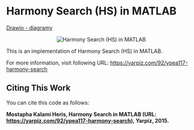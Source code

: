 # Harmony Search (HS) in MATLAB

[Drawio - diagramy](https://app.diagrams.net/)

<p align="center">
    <img src="https://yarpiz.com/wp-content/uploads/2015/09/ypea117-harmony-search.jpg" alt="Harmony Search (HS) in MATLAB">
</p>

This is an implementation of Harmony Search (HS) in MATLAB.

For more information, visit following URL:
https://yarpiz.com/92/ypea117-harmony-search

## Citing This Work
You can cite this code as follows:

**Mostapha Kalami Heris, Harmony Search in MATLAB (URL: https://yarpiz.com/92/ypea117-harmony-search), Yarpiz, 2015.**
